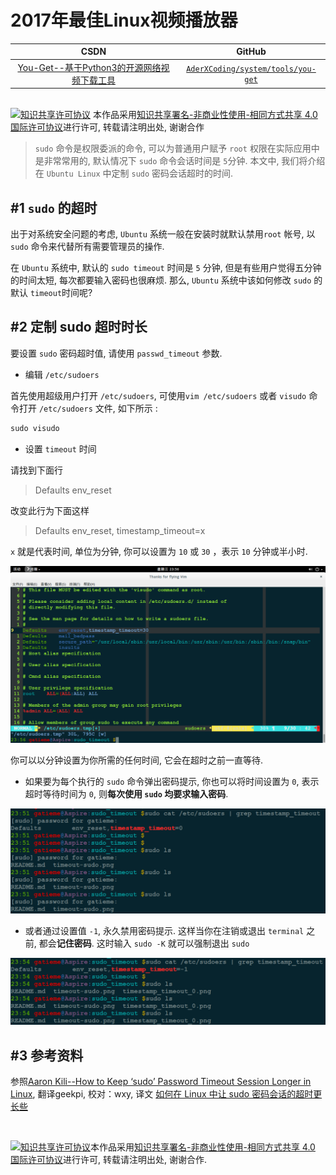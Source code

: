 2017年最佳Linux视频播放器
=======

| CSDN | GitHub |
|:----:|:------:|
| [You-Get--基于Python3的开源网络视频下载工具](http://blog.csdn.net/gatieme/article/details/61623891) | [`AderXCoding/system/tools/you-get`](https://github.com/gatieme/AderXCoding/tree/master/system/tools/you-get) |

<br>
<a rel="license" href="http://creativecommons.org/licenses/by-nc-sa/4.0/"><img alt="知识共享许可协议" style="border-width:0" src="https://i.creativecommons.org/l/by-nc-sa/4.0/88x31.png" /></a>
本作品采用<a rel="license" href="http://creativecommons.org/licenses/by-nc-sa/4.0/">知识共享署名-非商业性使用-相同方式共享 4.0 国际许可协议</a>进行许可, 转载请注明出处, 谢谢合作
<br>


> `sudo` 命令是权限委派的命令, 可以为普通用户赋予 `root` 权限在实际应用中是非常常用的, 默认情况下 `sudo` 命令会话时间是 `5`分钟. 本文中, 我们将介绍在 `Ubuntu Linux` 中定制 `sudo` 密码会话超时的时间.



#1	`sudo` 的超时
-------

出于对系统安全问题的考虑, `Ubuntu` 系统一般在安装时就默认禁用`root` 帐号, 以 `sudo` 命令来代替所有需要管理员的操作.

在 `Ubuntu` 系统中, 默认的 `sudo timeout` 时间是 `5` 分钟, 但是有些用户觉得五分钟的时间太短, 每次都要输入密码也很麻烦. 那么, `Ubuntu` 系统中该如何修改 `sudo` 的默认 `timeout`时间呢?





#2	定制 sudo 超时时长
-------


要设置 `sudo` 密码超时值, 请使用 `passwd_timeout` 参数.


*	编辑 `/etc/sudoers`

首先使用超级用户打开 `/etc/sudoers`, 可使用`vim /etc/sudoers` 或者 `visudo` 命令打开 `/etc/sudoers` 文件, 如下所示 :

```cpp
sudo visudo
```

*	设置 `timeout` 时间

请找到下面行

>Defaults env_reset

改变此行为下面这样

>Defaults env_reset, timestamp_timeout=x

`x` 就是代表时间, 单位为分钟, 你可以设置为 `10` 或 `30` ，表示 `10` 分钟或半小时.

![超时设置](timestamp_timeout.png)


你可以以分钟设置为你所需的任何时间, 它会在超时之前一直等待.

*	如果要为每个执行的 `sudo` 命令弹出密码提示, 你也可以将时间设置为 `0`, 表示超时等待时间为 `0`, 则**每次使用 `sudo` 均要求输入密码**.


![每次都必须输入密码](timestamp_timeout_0.png)


*	或者通过设置值 `-1`, 永久禁用密码提示. 这样当你在注销或退出 `terminal` 之前, 都会**记住密码**. 这时输入 `sudo -K`  就可以强制退出 `sudo`



![记住密码](timestamp_timeout_-1.png)






#3	参考资料
-------

参照[Aaron Kili--How to Keep ‘sudo’ Password Timeout Session Longer in Linux](http://www.tecmint.com/set-sudo-password-timeout-session-longer-linux/), 
翻译geekpi, 校对：wxy, 译文 [如何在 Linux 中让 sudo 密码会话的超时更长些](https://linux.cn/article-8151-1.html)


<br>

<a rel="license" href="http://creativecommons.org/licenses/by-nc-sa/4.0/"><img alt="知识共享许可协议" style="border-width:0" src="https://i.creativecommons.org/l/by-nc-sa/4.0/88x31.png" /></a>本作品采用<a rel="license" href="http://creativecommons.org/licenses/by-nc-sa/4.0/">知识共享署名-非商业性使用-相同方式共享 4.0 国际许可协议</a>进行许可, 转载请注明出处, 谢谢合作.
